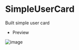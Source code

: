# SimpleUserCard
Built simple user card

- Preview

![image](https://github.com/FransiskusAgapa/SimpleUserCard/assets/137876704/2b790810-a68f-4a87-a703-055c914214e6)
